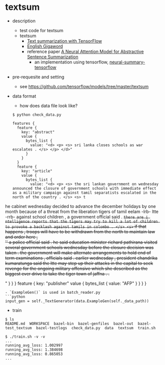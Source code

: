 # textsum

- description
  - test code for textsum
  - textsum
    - [Text summarization with TensorFlow](https://research.googleblog.com/2016/08/text-summarization-with-tensorflow.html)
	- [English Gigaword](https://catalog.ldc.upenn.edu/LDC2012T21)
    - reference paper [A Neural Attention Model for Abstractive Sentence Summarization](https://arxiv.org/abs/1509.00685)
      - an implementation using tensorflow, [neural-summary-tensorflow](https://github.com/carpedm20/neural-summary-tensorflow)
  
- pre-requesite and setting
  - see https://github.com/tensorflow/models/tree/master/textsum

- data format
  - how does data file look like?
  ```shell
  $ python check_data.py

  features {
    feature {
      key: "abstract"
      value {
        bytes_list {
          value: "<d> <p> <s> sri lanka closes schools as war escalates . </s> </p> </d>"
        }
      }
    }
    feature {
      key: "article"
      value {
        bytes_list {
          value: "<d> <p> <s> the sri lankan government on wednesday announced the closure of government schools with immediate effect as a military campaign against tamil separatists escalated in the north of the country . </s> <s> t
he cabinet wednesday decided to advance the december holidays by one month because of a threat from the liberation tigers of tamil eelam -lrb- ltte -rrb- against school children , a government official said . </s> <s> `` there are i
ntelligence reports that the tigers may try to kill a lot of children to provoke a backlash against tamils in colombo . </s> <s> `` if that happens , troops will have to be withdrawn from the north to maintain law and order here , \
'\' a police official said . </s> <s> he said education minister richard pathirana visited several government schools wednesday before the closure decision was taken . </s> <s> the government will make alternate arrangements to hold
 end of term examinations , officials said . </s> <s> earlier wednesday , president chandrika kumaratunga said the ltte may step up their attacks in the capital to seek revenge for the ongoing military offensive which she described
as the biggest ever drive to take the tiger town of jaffna . . </s> </p> </d>"
        }
      }
    }
    feature {
      key: "publisher"
      value {
        bytes_list {
          value: "AFP"
        }
      }
    }
  }
  ```
  - `ExampleGen()` is used in batch_reader.py
  ```python
  input_gen = self._TextGenerator(data.ExampleGen(self._data_path))
  ```

- train
```shell
$ ls
README.md  WORKSPACE  bazel-bin  bazel-genfiles  bazel-out  bazel-test_textsum	bazel-testlogs	check_data.py  data  textsum  train.sh

$ ./train.sh -v -v
...
running_avg_loss: 1.002997
running_avg_loss: 1.384698
running_avg_loss: 0.865053
...
```
